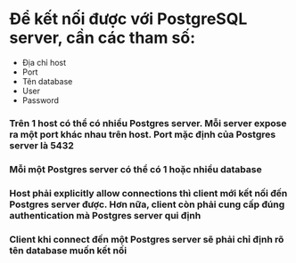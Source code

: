 # Để kết nối được với PostgreSQL server, cần các tham số:

- Địa chỉ host
- Port
- Tên database
- User
- Password

### Trên 1 host có thể có nhiều Postgres server. Mỗi server expose ra một port khác nhau trên host. Port mặc định của Postgres server là 5432

### Mỗi một Postgres server có thể có 1 hoặc nhiều database

### Host phải explicitly allow connections thì client mới kết nối đến Postgres server được. Hơn nữa, client còn phải cung cấp đúng authentication mà Postgres server qui định

### Client khi connect đến một Postgres server sẽ phải chỉ định rõ tên database muốn kết nối